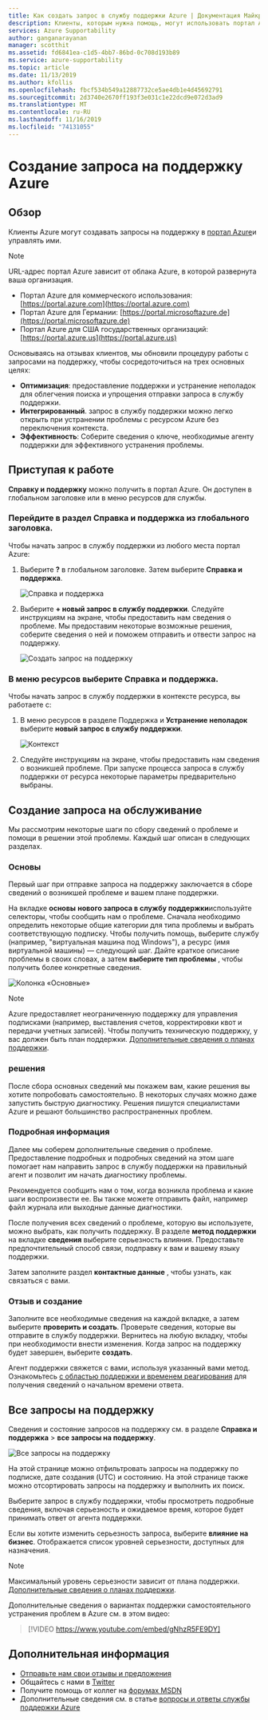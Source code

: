 ```yaml
---
title: Как создать запрос в службу поддержки Azure | Документация Майкрософт
description: Клиенты, которым нужна помощь, могут использовать портал Azure для поиска решений самообслуживания, а также для создания запросов на поддержку и управления ими.
services: Azure Supportability
author: ganganarayanan
manager: scotthit
ms.assetid: fd6841ea-c1d5-4bb7-86bd-0c708d193b89
ms.service: azure-supportability
ms.topic: article
ms.date: 11/13/2019
ms.author: kfollis
ms.openlocfilehash: fbcf534b549a12887732ce5ae4db1e4d45692791
ms.sourcegitcommit: 2d3740e2670ff193f3e031c1e22dcd9e072d3ad9
ms.translationtype: MT
ms.contentlocale: ru-RU
ms.lasthandoff: 11/16/2019
ms.locfileid: "74131055"
---
```

# <a name="how-to-create-an-azure-support-request"></a>Создание запроса на поддержку Azure

## <a name="overview"></a>Обзор

Клиенты Azure могут создавать запросы на поддержку в [портал Azure](https://portal.azure.com)и управлять ими.

> [!NOTE]
> URL-адрес портал Azure зависит от облака Azure, в которой развернута ваша организация. 
>* Портал Azure для коммерческого использования: [https://portal.azure.com](https://portal.azure.com)
>* Портал Azure для Германии: [https://portal.microsoftazure.de](https://portal.microsoftazure.de)
>* Портал Azure для США государственных организаций: [https://portal.azure.us](https://portal.azure.us)
>
>

Основываясь на отзывах клиентов, мы обновили процедуру работы с запросами на поддержку, чтобы сосредоточиться на трех основных целях:

* **Оптимизация**: предоставление поддержки и устранение неполадок для облегчения поиска и упрощения отправки запроса в службу поддержки.
* **Интегрированный**. запрос в службу поддержки можно легко открыть при устранении проблемы с ресурсом Azure без переключения контекста.
* **Эффективность**: Соберите сведения о ключе, необходимые агенту поддержки для эффективного устранения проблемы.

## <a name="getting-started"></a>Приступая к работе

**Справку и поддержку** можно получить в портал Azure. Он доступен в глобальном заголовке или в меню ресурсов для службы.

### <a name="go-to-help--support-from-the-global-header"></a>Перейдите в раздел Справка и поддержка из глобального заголовка.

Чтобы начать запрос в службу поддержки из любого места портал Azure:

1. Выберите **?** в глобальном заголовке. Затем выберите **Справка и поддержка**.

   ![Справка и поддержка](./media/how-to-create-azure-support-request/helpandsupportnewlower.png)

2. Выберите **+ новый запрос в службу поддержки**. Следуйте инструкциям на экране, чтобы предоставить нам сведения о проблеме. Мы предоставим некоторые возможные решения, соберите сведения о ней и поможем отправить и отвести запрос на поддержку.

   ![Создать запрос на поддержку](./media/how-to-create-azure-support-request/newsupportrequest2lower.png)

### <a name="go-to-help--support-from-a-resource-menu"></a>В меню ресурсов выберите Справка и поддержка.

Чтобы начать запрос в службу поддержки в контексте ресурса, вы работаете с:

1. В меню ресурсов в разделе Поддержка и **Устранение неполадок** выберите **новый запрос в службу поддержки**.

   ![Контекст](./media/how-to-create-azure-support-request/incontext2lower.png)

2. Следуйте инструкциям на экране, чтобы предоставить нам сведения о возникшей проблеме. При запуске процесса запроса в службу поддержки от ресурса некоторые параметры предварительно выбраны.

## <a name="create-a-support-request"></a>Создание запроса на обслуживание

Мы рассмотрим некоторые шаги по сбору сведений о проблеме и помощи в решении этой проблемы. Каждый шаг описан в следующих разделах.

### <a name="basics"></a>Основы

Первый шаг при отправке запроса на поддержку заключается в сборе сведений о возникшей проблеме и вашем плане поддержки.

На вкладке **основы** **нового запроса в службу поддержки**используйте селекторы, чтобы сообщить нам о проблеме. Сначала необходимо определить некоторые общие категории для типа проблемы и выбрать соответствующую подписку. Чтобы получить помощь, выберите службу (например, "виртуальная машина под Windows"), а ресурс (имя виртуальной машины) — следующий шаг. Дайте краткое описание проблемы в своих словах, а затем **выберите тип проблемы** , чтобы получить более конкретные сведения.

![Колонка «Основные»](./media/how-to-create-azure-support-request/basics2lower.png)

> [!NOTE]
> Azure предоставляет неограниченную поддержку для управления подписками (например, выставления счетов, корректировки квот и передачи учетных записей). Чтобы получить техническую поддержку, у вас должен быть план поддержки. [Дополнительные сведения о планах поддержки](https://azure.microsoft.com/support/plans).
>
>

### <a name="solutions"></a>решения

После сбора основных сведений мы покажем вам, какие решения вы хотите попробовать самостоятельно. В некоторых случаях можно даже запустить быструю диагностику. Решения пишутся специалистами Azure и решают большинство распространенных проблем.

### <a name="details"></a>Подробная информация

Далее мы соберем дополнительные сведения о проблеме. Предоставление подробных и подробных сведений на этом шаге помогает нам направить запрос в службу поддержки на правильный агент и позволит им начать диагностику проблемы.

Рекомендуется сообщить нам о том, когда возникла проблема и какие шаги воспроизвести ее. Вы также можете отправить файл, например файл журнала или выходные данные диагностики.

После получения всех сведений о проблеме, которую вы используете, можно выбрать, как получить поддержку. В разделе **метод поддержки** на вкладке **сведения** выберите серьезность влияния. Предоставьте предпочтительный способ связи, подправку к вам и вашему языку поддержки.

Затем заполните раздел **контактные данные** , чтобы узнать, как связаться с вами.

### <a name="review--create"></a>Отзыв и создание

Заполните все необходимые сведения на каждой вкладке, а затем выберите **проверить и создать**. Проверьте сведения, которые вы отправите в службу поддержки. Вернитесь на любую вкладку, чтобы при необходимости внести изменения. Когда запрос на поддержку будет завершен, выберите **создать**.

Агент поддержки свяжется с вами, используя указанный вами метод. Ознакомьтесь [с областью поддержки и временем реагирования](https://azure.microsoft.com/support/plans/response/) для получения сведений о начальном времени ответа.

## <a name="all-support-requests"></a>Все запросы на поддержку

Сведения и состояние запросов на поддержку см. в разделе **Справка и поддержка** >  **все запросы на поддержку**.

![Все запросы на поддержку](./media/how-to-create-azure-support-request/allrequestslower.png)

На этой странице можно отфильтровать запросы на поддержку по подписке, дате создания (UTC) и состоянию. На этой странице также можно отсортировать запросы на поддержку и выполнить их поиск.

Выберите запрос в службу поддержки, чтобы просмотреть подробные сведения, включая серьезность и ожидаемое время, которое будет принимать ответ от агента поддержки.

Если вы хотите изменить серьезность запроса, выберите **влияние на бизнес**. Отображается список уровней серьезности, доступных для назначения.

> [!NOTE]
> Максимальный уровень серьезности зависит от плана поддержки. [Дополнительные сведения о планах поддержки](https://azure.microsoft.com/support/plans).
>
>
Дополнительные сведения о вариантах поддержки самостоятельного устранения проблем в Azure см. в этом видео:

> [!VIDEO https://www.youtube.com/embed/gNhzR5FE9DY]

## <a name="next-steps"></a>Дополнительная информация
* [Отправьте нам свои отзывы и предложения](https://feedback.azure.com/forums/266794-support-feedback)
* Общайтесь с нами в [Twitter](https://twitter.com/azuresupport)
* Получите помощь от коллег на [форумах MSDN](https://social.msdn.microsoft.com/Forums/azure)
* Дополнительные сведения см. в статье [вопросы и ответы службы поддержки Azure](https://azure.microsoft.com/support/faq)
